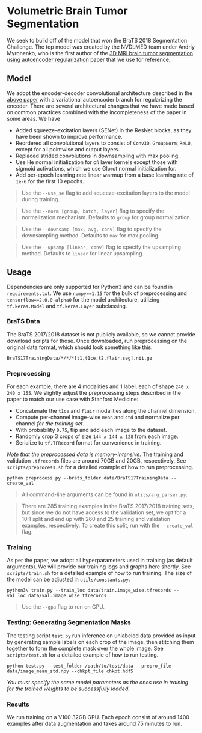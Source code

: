 # Volumetric Brain Tumor Segmentation
We seek to build off of the model that won the BraTS 2018 Segmentation Challenge. The top model was created by the NVDLMED team under Andriy Myronenko, who is the first author of the [3D MRI brain tumor segmentation using autoencoder regularization](https://arxiv.org/pdf/1810.11654.pdf) paper that we use for reference.

## Model
We adopt the encoder-decoder convolutional architecture described in the [above paper](https://arxiv.org/pdf/1810.11654.pdf) with a variational autoencoder branch for regularizing the encoder. There are several architectural changes that we have made based on common practices combined with the incompleteness of the paper in some areas. We have
 - Added squeeze-excitation layers (SENet) in the ResNet blocks, as they have been shown to improve performance.
 - Reordered all convolutional layers to consist of `Conv3D`, `GroupNorm`, `ReLU`, except for all pointwise and output layers.
 - Replaced strided convolutions in downsampling with max pooling.
 - Use He normal initialization for *all* layer kernels except those with sigmoid activations, which we use Glorot normal initialization for.
 - Add per-epoch learning rate linear warmup from a base learning rate of `1e-6` for the first 10 epochs.

> Use the `--use_se` flag to add squeeze-excitation layers to the model during training.

> Use the `--norm [group, batch, layer]` flag to specify the normalization mechanism. Defaults to `group` for group normalization.

> Use the `--downsamp [max, avg, conv]` flag to specify the downsampling method. Defaults to `max` for max pooling.

> Use the `--upsamp [linear, conv]` flag to specify the upsampling method. Defaults to `linear` for linear upsampling.

## Usage
Dependencies are only supported for Python3 and can be found in `requirements.txt`. We use `numpy==1.15` for the bulk of preprocessing and `tensorflow==2.0.0-alpha0` for the model architecture, utilizing `tf.keras.Model` and `tf.keras.Layer` subclassing.

### BraTS Data
The BraTS 2017/2018 dataset is not publicly available, so we cannot provide download scripts for those. Once downloaded, run preprocessing on the original data format, which should look something like this:
```
BraTS17TrainingData/*/*/*[t1,t1ce,t2,flair,seg].nii.gz
```

### Preprocessing
For each example, there are 4 modalities and 1 label, each of shape `240 x 240 x 155`. We slightly adjust the preprocessing steps described in the paper to match our use case with Stanford Medicine:
 - Concatenate the `t1ce` and `flair` modalities along the channel dimension.
 - Compute per-channel image-wise `mean` and `std` and normalize per channel *for the training set*.
 - With probability `0.75`, flip and add each image to the dataset.
 - Randomly crop 3 crops of size `144 x 144 x 128` from each image.
 - Serialize to `tf.TFRecord` format for convenience in training.

*Note that the preprocessed data is memory-intensive.* The training and validation `.tfrecords` files are around 70GB and 20GB, respectively. See `scripts/preprocess.sh` for a detailed example of how to run preprocessing.
```
python preprocess.py --brats_folder data/BraTS17TrainingData --create_val
```

> All command-line arguments can be found in `utils/arg_parser.py`.

> There are 285 training examples in the BraTS 2017/2018 training sets, but since we do not have access to the validation set, we opt for a 10:1 split and end up with 260 and 25 training and validation examples, respectively. To create this split, run with the `--create_val` flag.

### Training
As per the paper, we adopt all hyperparameters used in training (as default arguments). We will provide our training logs and graphs here shortly. See `scripts/train.sh` for a detailed example of how to run training. The size of the model can be adjusted in `utils/constants.py`.
```
python3\ train.py --train_loc data/train.image_wise.tfrecords --val_loc data/val.image_wise.tfrecords
```

> Use the `--gpu` flag to run on GPU.

### Testing: Generating Segmentation Masks
The testing script `test.py` run inference on unlabeled data provided as input by generating sample labels on each crop of the image, then stitching them together to form the complete mask over the whole image. See `scripts/test.sh` for a detailed example of how to run testing.
```
python test.py --test_folder /path/to/test/data --prepro_file data/image_mean_std.npy --chkpt_file chkpt.hdf5
```
*You must specify the same model parameters as the ones use in training for the trained weights to be successfully loaded.*

### Results
We run training on a V100 32GB GPU. Each epoch consist of around 1400 examples after data augmentation and takes around 75 minutes to run.
